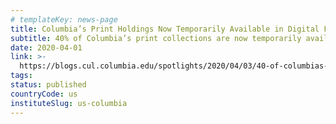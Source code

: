 ```yaml
---
# templateKey: news-page
title: Columbia’s Print Holdings Now Temporarily Available in Digital Format
subtitle: 40% of Columbia’s print collections are now temporarily available in digital format following the HathiTrust Emergency Temporary Access Service announcement. Here’s how to access those materials.
date: 2020-04-01
link: >-
  https://blogs.cul.columbia.edu/spotlights/2020/04/03/40-of-columbias-print-collections-now-temporarily-available-in-digital-format-following-hathitrust-emergency-temporary-access-service/
tags:
status: published
countryCode: us
instituteSlug: us-columbia
---
```

